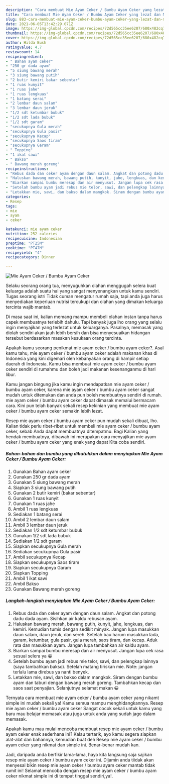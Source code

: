 ```yaml
---
description: "Cara membuat Mie Ayam Ceker / Bumbu Ayam Ceker yang lezat dan Mudah Dibuat"
title: "Cara membuat Mie Ayam Ceker / Bumbu Ayam Ceker yang lezat dan Mudah Dibuat"
slug: 883-cara-membuat-mie-ayam-ceker-bumbu-ayam-ceker-yang-lezat-dan-mudah-dibuat
date: 2021-06-05T13:42:29.071Z
image: https://img-global.cpcdn.com/recipes/72d565cc35ee6207/680x482cq70/mie-ayam-ceker-bumbu-ayam-ceker-foto-resep-utama.jpg
thumbnail: https://img-global.cpcdn.com/recipes/72d565cc35ee6207/680x482cq70/mie-ayam-ceker-bumbu-ayam-ceker-foto-resep-utama.jpg
cover: https://img-global.cpcdn.com/recipes/72d565cc35ee6207/680x482cq70/mie-ayam-ceker-bumbu-ayam-ceker-foto-resep-utama.jpg
author: Hilda Bush
ratingvalue: 4.7
reviewcount: 14
recipeingredient:
- " Bahan ayam ceker"
- "250 gr dada ayam"
- "5 siung bawang merah"
- "3 siung bawang putih"
- "2 butir kemiri bakar sebentar"
- "1 ruas kunyit"
- "1 ruas jahe"
- "1 ruas lengkuas"
- "1 batang serai"
- "2 lembar daun salam"
- "3 lembar daun jeruk"
- "1/2 sdt ketumbar bubuk"
- "1/2 sdt lada bubuk"
- "1/2 sdt garam"
- "secukupnya Gula merah"
- "secukupnya Gula pasir"
- "secukupnya Kecap"
- "secukupnya Saos tiram"
- "secukupnya Garam"
- " Topping"
- "1 ikat sawi"
- " Bakso"
- " Bawang merah goreng"
recipeinstructions:
- "Rebus dada dan ceker ayam dengan daun salam. Angkat dan potong dadu dada ayam. Sisihkan air kaldu rebusan ayam."
- "Haluskan bawang merah, bawang putih, kunyit, jahe, lengkuas, dan kemiri. Kemudian tumis dengan sedikit minyak. Jangan lupa masukkan daun salam, daun jeruk, dan sereh. Setelah bau harum masukkan lada, garam, ketumbar, gula pasir, gula merah, saos tiram, dan kecap. Aduk rata dan masukkan ayam. Jangan lupa tambahkan air kaldu ayam."
- "Biarkan sampai bumbu meresap dan air menyusut. Jangan lupa cek rasa sesuai selera ya 😀"
- "Setelah bumbu ayam jadi rebus mie telor, sawi, dan pelengkap lainnya (saya tambahkan bakso). Setelah matang tiriskan mie. Note: jangan terlalu lama direbus ya nanti benyek."
- "Letakkan mie, sawi, dan bakso dalam mangkok. Siram dengan bumbu ayam dan taburi dengan bawang merah goreng. Tambahkan kecap dan saos saat penyajian. Selanjutnya selamat makan 😀"
categories:
- Resep
tags:
- mie
- ayam
- ceker

katakunci: mie ayam ceker 
nutrition: 252 calories
recipecuisine: Indonesian
preptime: "PT25M"
cooktime: "PT47M"
recipeyield: "4"
recipecategory: Dinner

---
```



![Mie Ayam Ceker / Bumbu Ayam Ceker](https://img-global.cpcdn.com/recipes/72d565cc35ee6207/680x482cq70/mie-ayam-ceker-bumbu-ayam-ceker-foto-resep-utama.jpg)

Selaku seorang orang tua, menyuguhkan olahan menggugah selera buat keluarga adalah suatu hal yang sangat menyenangkan untuk kamu sendiri. Tugas seorang istri Tidak cuman mengatur rumah saja, tapi anda juga harus menyediakan keperluan nutrisi tercukupi dan olahan yang dimakan keluarga tercinta wajib mantab.

Di masa  saat ini, kalian memang mampu membeli olahan instan tanpa harus capek membuatnya terlebih dahulu. Tapi banyak juga lho orang yang selalu ingin menyajikan yang terlezat untuk keluarganya. Pasalnya, memasak yang diolah sendiri akan jauh lebih bersih dan bisa menyesuaikan hidangan tersebut berdasarkan masakan kesukaan orang tercinta. 



Apakah kamu seorang penikmat mie ayam ceker / bumbu ayam ceker?. Asal kamu tahu, mie ayam ceker / bumbu ayam ceker adalah makanan khas di Indonesia yang kini digemari oleh kebanyakan orang di hampir setiap daerah di Indonesia. Kamu bisa membuat mie ayam ceker / bumbu ayam ceker sendiri di rumahmu dan boleh jadi makanan kesenanganmu di hari libur.

Kamu jangan bingung jika kamu ingin mendapatkan mie ayam ceker / bumbu ayam ceker, karena mie ayam ceker / bumbu ayam ceker sangat mudah untuk ditemukan dan anda pun boleh membuatnya sendiri di rumah. mie ayam ceker / bumbu ayam ceker dapat dimasak memalui bermacam cara. Kini pun telah banyak sekali resep kekinian yang membuat mie ayam ceker / bumbu ayam ceker semakin lebih lezat.

Resep mie ayam ceker / bumbu ayam ceker pun mudah sekali dibuat, lho. Kalian tidak perlu ribet-ribet untuk membeli mie ayam ceker / bumbu ayam ceker, sebab Anda dapat membuatnya ditempatmu. Bagi Kalian yang hendak membuatnya, dibawah ini merupakan cara menyajikan mie ayam ceker / bumbu ayam ceker yang enak yang dapat Kita coba sendiri.

<!--inarticleads1-->

##### Bahan-bahan dan bumbu yang dibutuhkan dalam menyiapkan Mie Ayam Ceker / Bumbu Ayam Ceker:

1. Gunakan  Bahan ayam ceker
1. Gunakan 250 gr dada ayam
1. Gunakan 5 siung bawang merah
1. Siapkan 3 siung bawang putih
1. Gunakan 2 butir kemiri (bakar sebentar)
1. Gunakan 1 ruas kunyit
1. Gunakan 1 ruas jahe
1. Ambil 1 ruas lengkuas
1. Sediakan 1 batang serai
1. Ambil 2 lembar daun salam
1. Ambil 3 lembar daun jeruk
1. Sediakan 1/2 sdt ketumbar bubuk
1. Gunakan 1/2 sdt lada bubuk
1. Sediakan 1/2 sdt garam
1. Siapkan secukupnya Gula merah
1. Sediakan secukupnya Gula pasir
1. Ambil secukupnya Kecap
1. Siapkan secukupnya Saos tiram
1. Siapkan secukupnya Garam
1. Siapkan  Topping
1. Ambil 1 ikat sawi
1. Ambil  Bakso
1. Gunakan  Bawang merah goreng




<!--inarticleads2-->

##### Langkah-langkah menyiapkan Mie Ayam Ceker / Bumbu Ayam Ceker:

1. Rebus dada dan ceker ayam dengan daun salam. Angkat dan potong dadu dada ayam. Sisihkan air kaldu rebusan ayam.
1. Haluskan bawang merah, bawang putih, kunyit, jahe, lengkuas, dan kemiri. Kemudian tumis dengan sedikit minyak. Jangan lupa masukkan daun salam, daun jeruk, dan sereh. Setelah bau harum masukkan lada, garam, ketumbar, gula pasir, gula merah, saos tiram, dan kecap. Aduk rata dan masukkan ayam. Jangan lupa tambahkan air kaldu ayam.
1. Biarkan sampai bumbu meresap dan air menyusut. Jangan lupa cek rasa sesuai selera ya 😀
1. Setelah bumbu ayam jadi rebus mie telor, sawi, dan pelengkap lainnya (saya tambahkan bakso). Setelah matang tiriskan mie. Note: jangan terlalu lama direbus ya nanti benyek.
1. Letakkan mie, sawi, dan bakso dalam mangkok. Siram dengan bumbu ayam dan taburi dengan bawang merah goreng. Tambahkan kecap dan saos saat penyajian. Selanjutnya selamat makan 😀




Ternyata cara membuat mie ayam ceker / bumbu ayam ceker yang nikamt simple ini mudah sekali ya! Kamu semua mampu menghidangkannya. Resep mie ayam ceker / bumbu ayam ceker Sangat cocok sekali untuk kamu yang baru mau belajar memasak atau juga untuk anda yang sudah jago dalam memasak.

Apakah kamu mau mulai mencoba membuat resep mie ayam ceker / bumbu ayam ceker enak sederhana ini? Kalau tertarik, ayo kamu segera siapkan alat-alat dan bahannya, kemudian buat deh Resep mie ayam ceker / bumbu ayam ceker yang nikmat dan simple ini. Benar-benar mudah kan. 

Jadi, daripada anda berfikir lama-lama, hayo kita langsung saja sajikan resep mie ayam ceker / bumbu ayam ceker ini. Dijamin anda tiidak akan menyesal bikin resep mie ayam ceker / bumbu ayam ceker mantab tidak rumit ini! Selamat mencoba dengan resep mie ayam ceker / bumbu ayam ceker nikmat simple ini di tempat tinggal sendiri,ya!.


